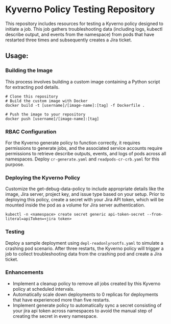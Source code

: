 # Kyverno Policy Testing Repository
This repository includes resources for testing a Kyverno policy designed to initiate a job. This job gathers troubleshooting data (including logs, kubectl describe output, and events from the namespace) from pods that have restarted three times and subsequently creates a Jira ticket.

## Usage:

### Building the Image
This process involves building a custom image containing a Python script for extracting pod details.

```
# Clone this repository
# Build the custom image with Docker
docker build -t [username]/[image-name]:[tag] -f Dockerfile .

# Push the image to your repository
docker push [username]/[image-name]:[tag]

```
### RBAC Configuration
For the Kyverno generate policy to function correctly, it requires permissions to generate jobs, and the associated service accounts require permissions to retrieve describe outputs, events, and logs of pods across all namespaces. Deploy `cr-generate.yaml` and `readpods-cr-crb.yaml` for this purpose.

### Deploying the Kyverno Policy
Customize the get-debug-data-policy to include appropriate details like the image, Jira server, project key, and issue type based on your setup. Prior to deploying this policy, create a secret with your Jira API token, which will be mounted inside the pod as a volume for Jira server authentication.

```
kubectl -n <namespace> create secret generic api-token-secret --from-literal=apiToken=<jira token>
```

### Testing
Deploy a sample deployment using `depl-readonlyrootfs.yaml` to simulate a crashing pod scenario. After three restarts, the Kyverno policy will trigger a job to collect troubleshooting data from the crashing pod and create a Jira ticket.

### Enhancements
- Implement a cleanup policy to remove all jobs created by this Kyverno policy at scheduled intervals.
- Automatically scale down deployments to 0 replicas for deployments that have experienced more than five restarts.
- Implement generate policy to automatically sync a secret consisting of your jira api token across namespaces to avoid the manual step of creating the secret in every namespace.

